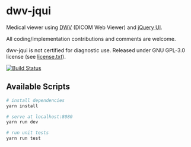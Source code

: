 # dwv-jqui

Medical viewer using [DWV](https://github.com/ivmartel/dwv) (DICOM Web Viewer) and [jQuery UI](http://jqueryui.com/).

All coding/implementation contributions and comments are welcome.

dwv-jqui is not certified for diagnostic use. Released under GNU GPL-3.0 license (see [license.txt](license.txt)).

[![Build Status](https://travis-ci.org/ivmartel/dwv-jqui.svg?branch=master)](https://travis-ci.org/ivmartel/dwv-jqui)

## Available Scripts

``` bash
# install dependencies
yarn install

# serve at localhost:8080
yarn run dev

# run unit tests
yarn run test
```

